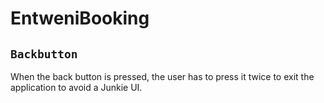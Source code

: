 # EntweniBooking

## `Backbutton`

When the back button is pressed, the user has to press it twice to exit the application to avoid a Junkie UI.
